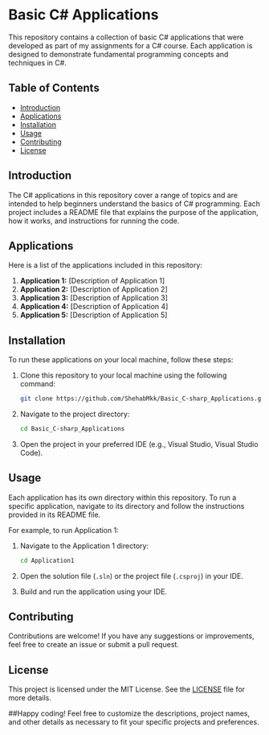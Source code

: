 # Basic C# Applications

This repository contains a collection of basic C# applications that were developed as part of my assignments for a C# course. Each application is designed to demonstrate fundamental programming concepts and techniques in C#.

## Table of Contents

- [Introduction](#introduction)
- [Applications](#applications)
- [Installation](#installation)
- [Usage](#usage)
- [Contributing](#contributing)
- [License](#license)

## Introduction

The C# applications in this repository cover a range of topics and are intended to help beginners understand the basics of C# programming. Each project includes a README file that explains the purpose of the application, how it works, and instructions for running the code.

## Applications

Here is a list of the applications included in this repository:

1. **Application 1:** [Description of Application 1]
2. **Application 2:** [Description of Application 2]
3. **Application 3:** [Description of Application 3]
4. **Application 4:** [Description of Application 4]
5. **Application 5:** [Description of Application 5]

## Installation

To run these applications on your local machine, follow these steps:

1. Clone this repository to your local machine using the following command:
    ```bash
    git clone https://github.com/ShehabMkk/Basic_C-sharp_Applications.git
    ```

2. Navigate to the project directory:
    ```bash
    cd Basic_C-sharp_Applications
    ```

3. Open the project in your preferred IDE (e.g., Visual Studio, Visual Studio Code).

## Usage

Each application has its own directory within this repository. To run a specific application, navigate to its directory and follow the instructions provided in its README file. 

For example, to run Application 1:

1. Navigate to the Application 1 directory:
    ```bash
    cd Application1
    ```

2. Open the solution file (`.sln`) or the project file (`.csproj`) in your IDE.

3. Build and run the application using your IDE.

## Contributing

Contributions are welcome! If you have any suggestions or improvements, feel free to create an issue or submit a pull request.

## License

This project is licensed under the MIT License. See the [LICENSE](LICENSE) file for more details.


   
##Happy coding!
Feel free to customize the descriptions, project names, and other details as necessary to fit your specific projects and preferences.

